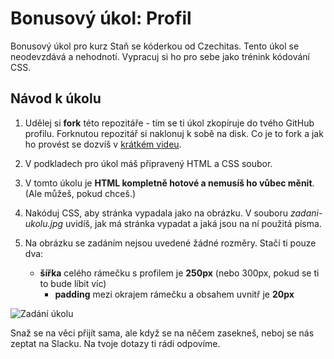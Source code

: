 # Bonusový úkol: Profil

Bonusový úkol pro kurz Staň se kóderkou od Czechitas. Tento úkol se neodevzdává a nehodnotí. Vypracuj si ho pro sebe jako trénink kódování CSS.

## Návod k úkolu

1. Udělej si **fork** této repozitáře - tím se ti úkol zkopíruje do tvého GitHub profilu. Forknutou repozitář si naklonuj k sobě na disk. Co je to fork a jak ho provést se dozvíš v [krátkém videu](https://youtu.be/K7rE3jRCjD4).

2. V podkladech pro úkol máš připravený HTML a CSS soubor.

3. V tomto úkolu je **HTML kompletně hotové a nemusíš ho vůbec měnit**. (Ale můžeš, pokud chceš.)

4. Nakóduj CSS, aby stránka vypadala jako na obrázku. V souboru *zadani-ukolu.jpg* uvidíš, jak má stránka vypadat a jaká jsou na ní použitá písma.

5. Na obrázku se zadáním nejsou uvedené žádné rozměry. Stačí ti pouze dva:
   - **šířka** celého rámečku s profilem je **250px** (nebo 300px, pokud se ti to bude líbit víc)
	 - **padding** mezi okrajem rámečku a obsahem uvnitř je **20px**

![Zadání úkolu](zadani.jpg)

Snaž se na věci přijít sama, ale když se na něčem zasekneš, neboj se nás zeptat na Slacku. Na tvoje dotazy ti rádi odpovíme.
